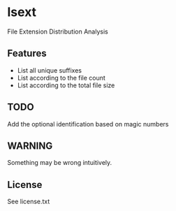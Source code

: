 # lsext

File Extension Distribution Analysis

## Features

- List all unique suffixes
- List according to the file count
- List according to the total file size

## TODO

Add the optional identification based on magic numbers

## WARNING

Something may be wrong intuitively.

## License

See license.txt
